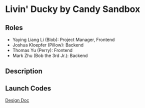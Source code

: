 # Livin' Ducky by Candy Sandbox

## Roles
- Yaying Liang Li (Blob): Project Manager, Frontend
- Joshua Kloepfer (Pillow): Backend 
- Thomas Yu (Perry): Frontend
- Mark Zhu (Bob the 3rd Jr.): Backend

## Description
  
## Launch Codes

[Design Doc](https://docs.google.com/document/d/1LAmnR4nsI4ehA-AVtLDCyuj-YzXjueRgwO07DI4ycVc/edit?usp=sharing)
